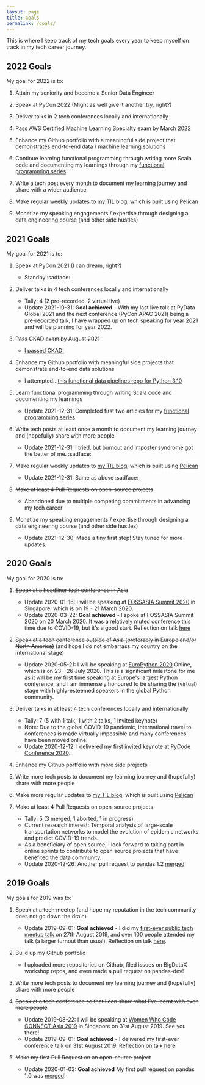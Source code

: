 ```yaml
---
layout: page
title: Goals
permalink: /goals/
---
```


This is where I keep track of my tech goals every year to keep myself on track in my tech career journey.

## 2022 Goals

My goal for 2022 is to:

1. Attain my seniority and become a Senior Data Engineer

2. Speak at PyCon 2022 (Might as well give it another try, right?)

3. Deliver talks in 2 tech conferences locally and internationally

4. Pass AWS Certified Machine Learning Specialty exam by March 2022

5. Enhance my Github portfolio with a meaningful side project that demonstrates end-to-end data / machine learning solutions

6. Continue learning functional programming through writing more Scala code and documenting my learnings through my [functional programming series](https://hweecat.github.io/tag/functional-programming/)

7. Write a tech post every month to document my learning journey and share with a wider audience

8. Make regular weekly updates to [my TIL blog](https://datadiaries.dev), which is built using [Pelican](https://getpelican.com)

9. Monetize my speaking engagements / expertise through designing a data engineering course (and other side hustles)

## 2021 Goals

My goal for 2021 is to:

1. Speak at PyCon 2021 (I can dream, right?)
    - Standby :sadface:

2. Deliver talks in 4 tech conferences locally and internationally
    - Tally: 4 (2 pre-recorded, 2 virtual live)
    - Update 2021-10-31: **Goal achieved** - With my last live talk at PyData Global 2021 and the next conference (PyCon APAC 2021) being a pre-recorded talk, I have wrapped up on tech speaking for year 2021 and will be planning for year 2022.

3. ~~Pass CKAD exam by August 2021~~
    - [I passed CKAD!](https://www.credly.com/badges/01b47a0e-d05c-4b9b-8af0-7847bc260f55/public_url)

4. Enhance my Github portfolio with meaningful side projects that demonstrate end-to-end data solutions
    - I attempted...[this functional data pipelines repo for Python 3.10](https://github.com/hweecat/python-functional-data-pipelines)

5. Learn functional programming through writing Scala code and documenting my learnings
    - Update 2021-12-31: Completed first two articles for my [functional programming series](https://hweecat.github.io/tag/functional-programming/)

6. Write tech posts at least once a month to document my learning journey and (hopefully) share with more people
    - Update 2021-12-31: I tried, but burnout and imposter syndrome got the better of me. :sadface:

7. Make regular weekly updates to [my TIL blog](https://datadiaries.dev), which is built using [Pelican](https://getpelican.com)
    - Update 2021-12-31: Same as above :sadface:

8. ~~Make at least 4 Pull Requests on open-source projects~~
    - Abandoned due to multiple competing commitments in advancing my tech career

9. Monetize my speaking engagements / expertise through designing a data engineering course (and other side hustles)
    - Update 2021-12-30: Made a tiny first step! Stay tuned for more updates.

## 2020 Goals

My goal for 2020 is to:

1. ~~Speak at a headliner tech conference in Asia~~
    - Update 2020-01-16: I will be speaking at [FOSSASIA Summit 2020](https://summit.fossasia.org/) in Singapore, which is on 19 - 21 March 2020.
    - Update 2020-03-22: **Goal achieved** - I spoke at FOSSASIA Summit 2020 on 20 March 2020. It was a relatively muted conference this time due to COVID-19, but it's a good start. Reflection on talk [here](https://hweecat.github.io/talk_fossasia-parallel-async-python)
    
2. ~~Speak at a tech conference outside of Asia (preferably in Europe and/or North America)~~ (and hope I do not embarrass my country on the international stage)
    - Update 2020-05-21: I will be speaking at [EuroPython 2020](https://ep2020.europython.eu/) Online, which is on 23 - 26 July 2020. This is a significant milestone for me as it will be my first time speaking at Europe's largest Python conference, and I am immensely honoured to be sharing the (virtual) stage with highly-esteemed speakers in the global Python community.

3. Deliver talks in at least 4 tech conferences locally and internationally
    - Tally: 7 (5 with 1 talk, 1 with 2 talks, 1 invited keynote)
    - Note: Due to the global COVID-19 pandemic, international travel to conferences is made virtually impossible and many conferences have been moved online.
    - Update 2020-12-12: I delivered my first invited keynote at [PyCode Conference 2020](https://pycode-conference.org/).

4. Enhance my Github portfolio with more side projects
5. Write more tech posts to document my learning journey and (hopefully) share with more people
6. Make more regular updates to [my TIL blog](https://datadiaries.dev), which is built using [Pelican](https://getpelican.com)
7. Make at least 4 Pull Requests on open-source projects
    - Tally: 5 (3 merged, 1 aborted, 1 in progress)
    - Current research interest: Temporal analysis of large-scale transportation networks to model the evolution of epidemic networks and predict COVID-19 trends.
    - As a beneficiary of open source, I look forward to taking part in online sprints to contribute to open source projects that have benefited the data community.
    - Update 2020-12-26: Another pull request to pandas 1.2 [merged](https://github.com/pandas-dev/pandas/pull/36305)!

## 2019 Goals

My goals for 2019 was to:

1. ~~Speak at a tech meetup~~ (and hope my reputation in the tech community does not go down the drain)
    - Update 2019-09-01: **Goal achieved** - I did my [first-ever public tech meetup talk](https://www.meetup.com/Singapore-Python-User-Group/events/263765155/) on 27th August 2019, and over 100 people attended my talk (a larger turnout than usual). Reflection on talk [here](https://hweecat.github.io/talk_parallel-programming-python).

2. Build up my Github portfolio
    - I uploaded more repositories on Github, filed issues on BigDataX workshop repos, and even made a pull request on pandas-dev!

3. Write more tech posts to document my learning journey and (hopefully) share with more people
4. ~~Speak at a tech conference so that I can share what I've learnt with even more people~~
    - Update 2019-08-22: I will be speaking at [Women Who Code CONNECT Asia 2019](https://asia.womenwhocode.dev/) in Singapore on 31st August 2019. See you there!
    - Update 2019-09-01: **Goal achieved** - I delivered my first-ever conference talk on 31st August 2019. Reflection on talk [here](https://hweecat.github.io/talk_how-to-make-your-data-processing-faster)
    
5. ~~Make my first Pull Request on an open-source project~~
    - Update 2020-01-03: **Goal achieved** My first pull request on pandas 1.0 was [merged](https://github.com/pandas-dev/pandas/pull/29143)!